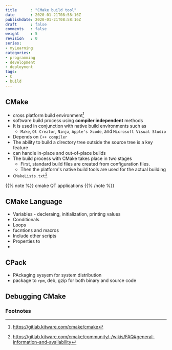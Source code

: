 ```yaml
---
title      : "CMake build tool"
date       : 2020-01-21T08:58:16Z
publishdate: 2020-01-21T08:58:16Z
draft      : false
comments   : false
weight     : 5
revision   : 0
series:
- myLearning
categories:
- programming
- development
- deployment
tags:
- C
- build
---
```


## CMake

* cross platform build environment[^1]
* software build process using **compiler independent** methods
* It is used in conjunction with native build environments such as 
  * `Make`, `Qt Creator`, `Ninja`, `Apple's Xcode`, and `Microsoft Visual Studio`
* Depends on `C++ compiler`
* The ability to build a directory tree outside the source tree is a key feature
* can handle in-place and out-of-place builds
* The build process with CMake takes place in two stages
  * First, standard build files are created from configuration files.
  * Then the platform's native build tools are used for the actual building
* `CMakeLists.txt`[^2]

{{% note %}}
cmake QT applications
{{% /note %}}

## CMake Language

* Variables - decleraing, initialization, printing values
* Conditionals
* Loops
* fucntions and macros
* Include other scripts
* Properties to <TARGETS>
* 

## CPack

* PAckaging sysyem for system distribution
* package to `rpm`, deb, gzip for both binary and source code

## Debugging CMake


### Footnotes

[^1]: https://gitlab.kitware.com/cmake/cmake
[^2]: https://gitlab.kitware.com/cmake/community/-/wikis/FAQ#general-information-and-availability
